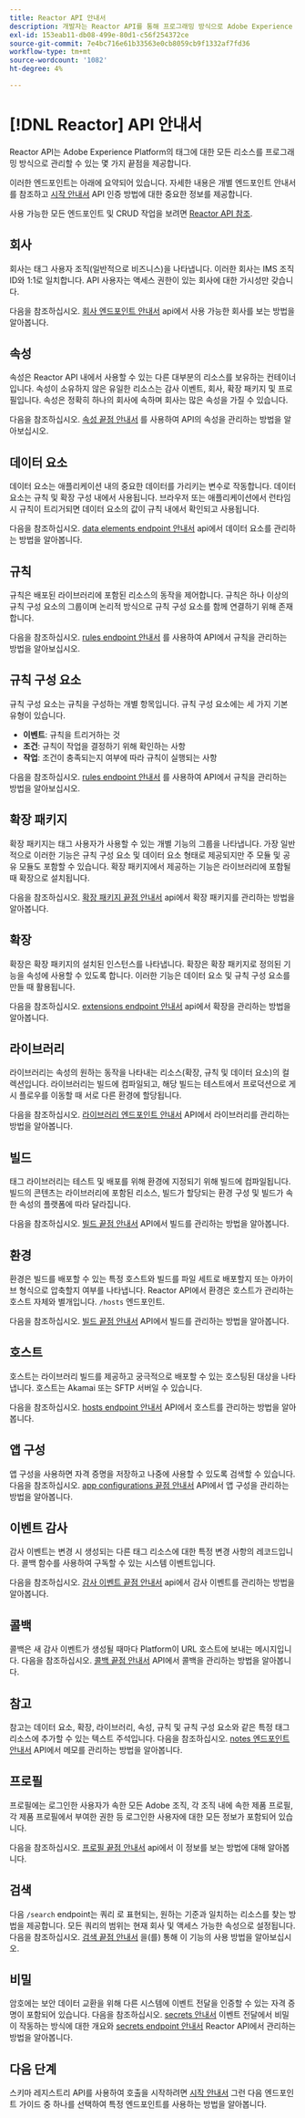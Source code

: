 ```yaml
---
title: Reactor API 안내서
description: 개발자는 Reactor API를 통해 프로그래밍 방식으로 Adobe Experience Platform의 태그에 대한 모든 리소스를 관리할 수 있습니다. 이 안내서를 따라 API를 사용하여 주요 작업을 수행하는 방법에 대해 알아보십시오.
exl-id: 153eab11-db08-499e-80d1-c56f254372ce
source-git-commit: 7e4bc716e61b33563e0cb8059cb9f1332af7fd36
workflow-type: tm+mt
source-wordcount: '1082'
ht-degree: 4%

---
```


# [!DNL Reactor] API 안내서

Reactor API는 Adobe Experience Platform의 태그에 대한 모든 리소스를 프로그래밍 방식으로 관리할 수 있는 몇 가지 끝점을 제공합니다.

이러한 엔드포인트는 아래에 요약되어 있습니다. 자세한 내용은 개별 엔드포인트 안내서를 참조하고 [시작 안내서](./getting-started.md) API 인증 방법에 대한 중요한 정보를 제공합니다.

사용 가능한 모든 엔드포인트 및 CRUD 작업을 보려면 [Reactor API 참조](https://www.adobe.io/experience-platform-apis/references/reactor/).

## 회사

회사는 태그 사용자 조직(일반적으로 비즈니스)을 나타냅니다. 이러한 회사는 IMS 조직 ID와 1:1로 일치합니다. API 사용자는 액세스 권한이 있는 회사에 대한 가시성만 갖습니다.

다음을 참조하십시오. [회사 엔드포인트 안내서](./endpoints/companies.md) api에서 사용 가능한 회사를 보는 방법을 알아봅니다.

## 속성

속성은 Reactor API 내에서 사용할 수 있는 다른 대부분의 리소스를 보유하는 컨테이너입니다. 속성이 소유하지 않은 유일한 리소스는 감사 이벤트, 회사, 확장 패키지 및 프로필입니다. 속성은 정확히 하나의 회사에 속하며 회사는 많은 속성을 가질 수 있습니다.

다음을 참조하십시오. [속성 끝점 안내서](./endpoints/properties.md) 를 사용하여 API의 속성을 관리하는 방법을 알아보십시오.

## 데이터 요소

데이터 요소는 애플리케이션 내의 중요한 데이터를 가리키는 변수로 작동합니다. 데이터 요소는 규칙 및 확장 구성 내에서 사용됩니다. 브라우저 또는 애플리케이션에서 런타임 시 규칙이 트리거되면 데이터 요소의 값이 규칙 내에서 확인되고 사용됩니다.

다음을 참조하십시오. [data elements endpoint 안내서](./endpoints/data-elements.md) api에서 데이터 요소를 관리하는 방법을 알아봅니다.

## 규칙

규칙은 배포된 라이브러리에 포함된 리소스의 동작을 제어합니다. 규칙은 하나 이상의 규칙 구성 요소의 그룹이며 논리적 방식으로 규칙 구성 요소를 함께 연결하기 위해 존재합니다.

다음을 참조하십시오. [rules endpoint 안내서](./endpoints/rules.md) 를 사용하여 API에서 규칙을 관리하는 방법을 알아보십시오.

## 규칙 구성 요소

규칙 구성 요소는 규칙을 구성하는 개별 항목입니다. 규칙 구성 요소에는 세 가지 기본 유형이 있습니다.

* **이벤트**: 규칙을 트리거하는 것
* **조건**: 규칙이 작업을 결정하기 위해 확인하는 사항
* **작업**: 조건이 충족되는지 여부에 따라 규칙이 실행되는 사항

다음을 참조하십시오. [rules endpoint 안내서](./endpoints/rules.md) 를 사용하여 API에서 규칙을 관리하는 방법을 알아보십시오.

## 확장 패키지

확장 패키지는 태그 사용자가 사용할 수 있는 개별 기능의 그룹을 나타냅니다. 가장 일반적으로 이러한 기능은 규칙 구성 요소 및 데이터 요소 형태로 제공되지만 주 모듈 및 공유 모듈도 포함할 수 있습니다. 확장 패키지에서 제공하는 기능은 라이브러리에 포함될 때 확장으로 설치됩니다.

다음을 참조하십시오. [확장 패키지 끝점 안내서](./endpoints/extension-packages.md) api에서 확장 패키지를 관리하는 방법을 알아봅니다.

## 확장

확장은 확장 패키지의 설치된 인스턴스를 나타냅니다. 확장은 확장 패키지로 정의된 기능을 속성에 사용할 수 있도록 합니다. 이러한 기능은 데이터 요소 및 규칙 구성 요소를 만들 때 활용됩니다.

다음을 참조하십시오. [extensions endpoint 안내서](./endpoints/extensions.md) api에서 확장을 관리하는 방법을 알아봅니다.

## 라이브러리

라이브러리는 속성의 원하는 동작을 나타내는 리소스(확장, 규칙 및 데이터 요소)의 컬렉션입니다. 라이브러리는 빌드에 컴파일되고, 해당 빌드는 테스트에서 프로덕션으로 게시 플로우를 이동할 때 서로 다른 환경에 할당됩니다.

다음을 참조하십시오. [라이브러리 엔드포인트 안내서](./endpoints/libraries.md) API에서 라이브러리를 관리하는 방법을 알아봅니다.

## 빌드

태그 라이브러리는 테스트 및 배포를 위해 환경에 지정되기 위해 빌드에 컴파일됩니다. 빌드의 콘텐츠는 라이브러리에 포함된 리소스, 빌드가 할당되는 환경 구성 및 빌드가 속한 속성의 플랫폼에 따라 달라집니다.

다음을 참조하십시오. [빌드 끝점 안내서](./endpoints/builds.md) API에서 빌드를 관리하는 방법을 알아봅니다.

## 환경

환경은 빌드를 배포할 수 있는 특정 호스트와 빌드를 파일 세트로 배포할지 또는 아카이브 형식으로 압축할지 여부를 나타냅니다. Reactor API에서 환경은 호스트가 관리하는 호스트 자체와 별개입니다. `/hosts` 엔드포인트.

다음을 참조하십시오. [빌드 끝점 안내서](./endpoints/builds.md) API에서 빌드를 관리하는 방법을 알아봅니다.

## 호스트

호스트는 라이브러리 빌드를 제공하고 궁극적으로 배포할 수 있는 호스팅된 대상을 나타냅니다. 호스트는 Akamai 또는 SFTP 서버일 수 있습니다.

다음을 참조하십시오. [hosts endpoint 안내서](./endpoints/hosts.md) API에서 호스트를 관리하는 방법을 알아봅니다.

## 앱 구성

앱 구성을 사용하면 자격 증명을 저장하고 나중에 사용할 수 있도록 검색할 수 있습니다. 다음을 참조하십시오. [app configurations 끝점 안내서](./endpoints/app-configurations.md) API에서 앱 구성을 관리하는 방법을 알아봅니다.

## 이벤트 감사

감사 이벤트는 변경 시 생성되는 다른 태그 리소스에 대한 특정 변경 사항의 레코드입니다. 콜백 함수를 사용하여 구독할 수 있는 시스템 이벤트입니다.

다음을 참조하십시오. [감사 이벤트 끝점 안내서](./endpoints/audit-events.md) api에서 감사 이벤트를 관리하는 방법을 알아봅니다.

## 콜백

콜백은 새 감사 이벤트가 생성될 때마다 Platform이 URL 호스트에 보내는 메시지입니다. 다음을 참조하십시오. [콜백 끝점 안내서](./endpoints/callbacks.md) API에서 콜백을 관리하는 방법을 알아봅니다.

## 참고

참고는 데이터 요소, 확장, 라이브러리, 속성, 규칙 및 규칙 구성 요소와 같은 특정 태그 리소스에 추가할 수 있는 텍스트 주석입니다. 다음을 참조하십시오. [notes 엔드포인트 안내서](./endpoints/notes.md) API에서 메모를 관리하는 방법을 알아봅니다.

## 프로필

프로필에는 로그인한 사용자가 속한 모든 Adobe 조직, 각 조직 내에 속한 제품 프로필, 각 제품 프로필에서 부여한 권한 등 로그인한 사용자에 대한 모든 정보가 포함되어 있습니다.

다음을 참조하십시오. [프로필 끝점 안내서](./endpoints/profile.md) api에서 이 정보를 보는 방법에 대해 알아봅니다.

## 검색

다음 `/search` endpoint는 쿼리 로 표현되는, 원하는 기준과 일치하는 리소스를 찾는 방법을 제공합니다. 모든 쿼리의 범위는 현재 회사 및 액세스 가능한 속성으로 설정됩니다. 다음을 참조하십시오. [검색 끝점 안내서](./endpoints/search.md) 을(를) 통해 이 기능의 사용 방법을 알아보십시오.

## 비밀

암호에는 보안 데이터 교환을 위해 다른 시스템에 이벤트 전달을 인증할 수 있는 자격 증명이 포함되어 있습니다. 다음을 참조하십시오. [secrets 안내서](./guides/secrets.md) 이벤트 전달에서 비밀이 작동하는 방식에 대한 개요와 [secrets endpoint 안내서](./endpoints/secrets.md) Reactor API에서 관리하는 방법을 알아봅니다.

## 다음 단계

스키마 레지스트리 API를 사용하여 호출을 시작하려면 [시작 안내서](./getting-started.md) 그런 다음 엔드포인트 가이드 중 하나를 선택하여 특정 엔드포인트를 사용하는 방법을 알아봅니다.
